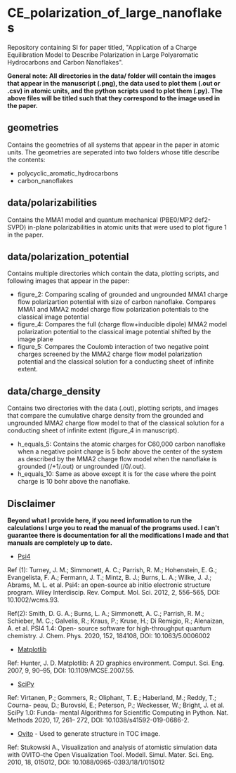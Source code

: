 # CE_polarization_of_large_nanoflakes
Repository containing SI for paper titled, "Application of a Charge Equilibration Model to Describe Polarization in Large Polyaromatic Hydrocarbons and Carbon Nanoflakes".

**General note: All directories in the data/ folder will contain the images that appear in the manuscript (.png), the data used to plot them (.out or .csv) in atomic units, and the python scripts used to plot them (.py). The above files will be titled such that they correspond to the image used in the paper.**

## geometries
Contains the geometries of all systems that appear in the paper in atomic units. The geometries are seperated into two folders whose title describe the contents:
* polycyclic_aromatic_hydrocarbons
* carbon_nanoflakes

## data/polarizabilities
Contains the MMA1 model and quantum mechanical (PBE0/MP2 def2-SVPD) in-plane polarizabilities in atomic units that were used to plot figure 1 in the paper. 

## data/polarization_potential
Contains multiple directories which contain the data, plotting scripts, and following images that appear in the paper:
* figure_2: Comparing scaling of grounded and ungrounded MMA1 charge flow polarizartion potential with size of carbon nanoflake. Compares MMA1 and MMA2 model charge flow polarization potentials to the classical image potential
* figure_4: Compares the full (charge flow+inducible dipole) MMA2 model polarization potential to the classical image potential shifted by the image plane
* figure_5: Compares the Coulomb interaction of two negative point charges screened by the MMA2 charge flow model polarization potential and the classical solution for a conducting sheet of infinite extent.

## data/charge_density
Contains two directories with the data (.out), plotting scripts, and images that compare the cumulative charge density from the grounded and ungrounded MMA2 charge flow model to that of the classical solution for a conducting sheet of infinite extent (figure_4 in manuscript).
* h_equals_5: Contains the atomic charges for C60,000 carbon nanoflake when a negative point charge is 5 bohr above the center of the system as described by the MMA2 charge flow model when the nanoflake is grounded (/+1/.out) or ungrounded (/0/.out).  
* h_equals_10: Same as above except it is for the case where the point charge is 10 bohr above the nanoflake.

## Disclaimer
**Beyond what I provide here, if you need information to run the calculations I urge you to read the manual of the programs used. I can't guarantee there is documentation for all the modifications I made and that manuals are completely up to date.**
* [Psi4](https://psicode.org/psi4manual/1.4.0/index.html)

Ref (1): Turney, J. M.; Simmonett, A. C.; Parrish, R. M.; Hohenstein, E. G.; Evangelista, F. A.;
Fermann, J. T.; Mintz, B. J.; Burns, L. A.; Wilke, J. J.; Abrams, M. L. et al. Psi4:
an open-source ab initio electronic structure program. Wiley Interdiscip. Rev. Comput.
Mol. Sci. 2012, 2, 556–565, DOI: 10.1002/wcms.93.

Ref(2): Smith, D. G. A.; Burns, L. A.; Simmonett, A. C.; Parrish, R. M.; Schieber, M. C.;
Galvelis, R.; Kraus, P.; Kruse, H.; Di Remigio, R.; Alenaizan, A. et al. PSI4 1.4: Open-
source software for high-throughput quantum chemistry. J. Chem. Phys. 2020, 152,
184108, DOI: 10.1063/5.0006002 

* [Matplotlib](https://matplotlib.org/stable/users/index.html)

Ref: Hunter, J. D. Matplotlib: A 2D graphics environment. Comput. Sci. Eng. 2007, 9,
90–95, DOI: 10.1109/MCSE.2007.55.

* [SciPy](https://docs.scipy.org/doc/scipy/)

Ref: Virtanen, P.; Gommers, R.; Oliphant, T. E.; Haberland, M.; Reddy, T.; Courna-
peau, D.; Burovski, E.; Peterson, P.; Weckesser, W.; Bright, J. et al. SciPy 1.0: Funda-
mental Algorithms for Scientific Computing in Python. Nat. Methods 2020, 17, 261–
272, DOI: 10.1038/s41592-019-0686-2.

* [Ovito](https://www.ovito.org/docs/current/) - Used to generate structure in TOC image.

Ref: Stukowski A., Visualization and analysis of atomistic simulation data with OVITO–the Open Visualization Tool. Modell. Simul. Mater. Sci. Eng. 2010, 18, 015012, DOI: 10.1088/0965-0393/18/1/015012
